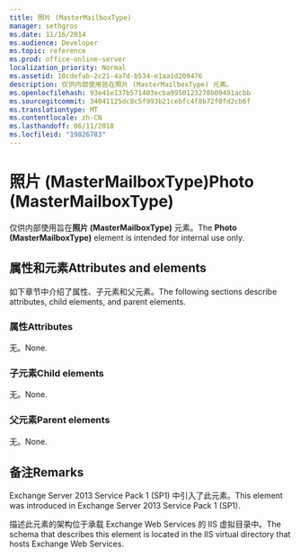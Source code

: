 ```yaml
---
title: 照片 (MasterMailboxType)
manager: sethgros
ms.date: 11/16/2014
ms.audience: Developer
ms.topic: reference
ms.prod: office-online-server
localization_priority: Normal
ms.assetid: 10cdefab-2c21-4a7d-b534-e1aa1d209476
description: 仅供内部使用旨在照片 (MasterMailboxType) 元素。
ms.openlocfilehash: 93e41e137b571403ecba9950123278b09491acbb
ms.sourcegitcommit: 34041125dc8c5f993b21cebfc4f8b72f0fd2cb6f
ms.translationtype: MT
ms.contentlocale: zh-CN
ms.lasthandoff: 06/11/2018
ms.locfileid: "19826783"
---
```

# <a name="photo-mastermailboxtype"></a><span data-ttu-id="0b262-103">照片 (MasterMailboxType)</span><span class="sxs-lookup"><span data-stu-id="0b262-103">Photo (MasterMailboxType)</span></span>

<span data-ttu-id="0b262-104">仅供内部使用旨在**照片 (MasterMailboxType)** 元素。</span><span class="sxs-lookup"><span data-stu-id="0b262-104">The **Photo (MasterMailboxType)** element is intended for internal use only.</span></span> 

## <a name="attributes-and-elements"></a><span data-ttu-id="0b262-105">属性和元素</span><span class="sxs-lookup"><span data-stu-id="0b262-105">Attributes and elements</span></span>

<span data-ttu-id="0b262-106">如下章节中介绍了属性、子元素和父元素。</span><span class="sxs-lookup"><span data-stu-id="0b262-106">The following sections describe attributes, child elements, and parent elements.</span></span>
  
### <a name="attributes"></a><span data-ttu-id="0b262-107">属性</span><span class="sxs-lookup"><span data-stu-id="0b262-107">Attributes</span></span>

<span data-ttu-id="0b262-108">无。</span><span class="sxs-lookup"><span data-stu-id="0b262-108">None.</span></span>
  
### <a name="child-elements"></a><span data-ttu-id="0b262-109">子元素</span><span class="sxs-lookup"><span data-stu-id="0b262-109">Child elements</span></span>

<span data-ttu-id="0b262-110">无。</span><span class="sxs-lookup"><span data-stu-id="0b262-110">None.</span></span>
  
### <a name="parent-elements"></a><span data-ttu-id="0b262-111">父元素</span><span class="sxs-lookup"><span data-stu-id="0b262-111">Parent elements</span></span>

<span data-ttu-id="0b262-112">无。</span><span class="sxs-lookup"><span data-stu-id="0b262-112">None.</span></span>
  
## <a name="remarks"></a><span data-ttu-id="0b262-113">备注</span><span class="sxs-lookup"><span data-stu-id="0b262-113">Remarks</span></span>

<span data-ttu-id="0b262-114">Exchange Server 2013 Service Pack 1 (SP1) 中引入了此元素。</span><span class="sxs-lookup"><span data-stu-id="0b262-114">This element was introduced in Exchange Server 2013 Service Pack 1 (SP1).</span></span>
  
<span data-ttu-id="0b262-115">描述此元素的架构位于承载 Exchange Web Services 的 IIS 虚拟目录中。</span><span class="sxs-lookup"><span data-stu-id="0b262-115">The schema that describes this element is located in the IIS virtual directory that hosts Exchange Web Services.</span></span>
  

